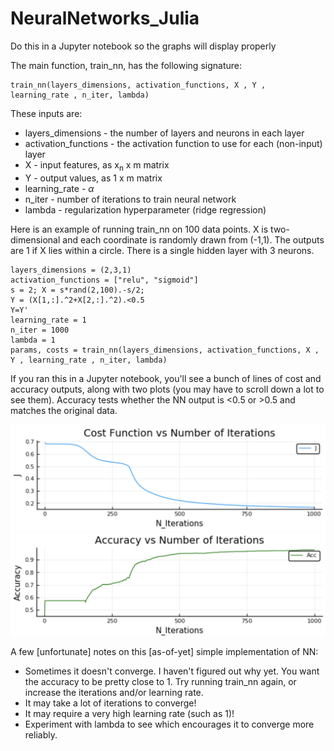 # NeuralNetworks_Julia

Do this in a Jupyter notebook so the graphs will display properly

The main function, train_nn, has the following signature:

```
train_nn(layers_dimensions, activation_functions, X , Y , learning_rate , n_iter, lambda)
```

These inputs are:

* layers_dimensions - the number of layers and neurons in each layer
* activation_functions - the activation function to use for each (non-input) layer
* X - input features, as x<sub>n</sub> x m matrix
* Y - output values, as 1 x m matrix
* learning_rate - $\alpha$
* n_iter - number of iterations to train neural network
* lambda - regularization hyperparameter (ridge regression)

Here is an example of running train_nn on 100 data points. X is two-dimensional and each coordinate is randomly drawn from (-1,1). The outputs are 1 if X lies within a circle. There is a single hidden layer with 3 neurons.

```
layers_dimensions = (2,3,1)
activation_functions = ["relu", "sigmoid"]
s = 2; X = s*rand(2,100).-s/2;
Y = (X[1,:].^2+X[2,:].^2).<0.5
Y=Y'
learning_rate = 1
n_iter = 1000
lambda = 1
params, costs = train_nn(layers_dimensions, activation_functions, X , Y , learning_rate , n_iter, lambda)
```
If you ran this in a Jupyter notebook, you'll see a bunch of lines of cost and accuracy outputs, along with two plots (you may have to scroll down a lot to see them). Accuracy tests whether the NN output is <0.5 or >0.5 and matches the original data.

![](cost.png)
![](accuracy.png)

A few [unfortunate] notes on this [as-of-yet] simple implementation of NN: 

* Sometimes it doesn't converge. I haven't figured out why yet. You want the accuracy to be pretty close to 1. Try running train_nn again, or increase the iterations and/or learning rate.
* It may take a lot of iterations to converge!
* It may require a very high learning rate (such as 1)!
* Experiment with lambda to see which encourages it to converge more reliably.

